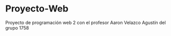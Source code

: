 # Proyecto-Web
 Proyecto de programación web 2 con el profesor Aaron Velazco Agustín del grupo 1758
